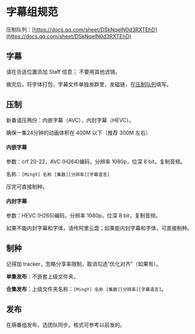 # 字幕组规范

压制队列：[https://docs.qq.com/sheet/DSkNqelN0d3RXTEhD](https://docs.qq.com/sheet/DSkNqelN0d3RXTEhD)

## 字幕

请在合适位置添加 Staff 信息； 不要用其他滤镜。

做完后，将字体打包，字幕文件单独发群里，发磁链，在[压制队列](https://docs.qq.com/sheet/DSkNqelN0d3RXTEhD)填写。

## 压制

新番请压两份：内嵌字幕（AVC），内封字幕（HEVC）。

确保一集24分钟的动画体积在 400M 以下（推荐 300M 左右）

#### 内嵌字幕

参数：crf 20-22，AVC (H264)编码，分辨率 1080p，位深 8 bit，复制音频。

名称：`[MingY] 名称 [集数][分辨率][字幕语言]`

压完可直接制种。

#### 内封字幕

参数：HEVC (H265)编码，分辨率 1080p，位深 8 bit，复制音频。

如果不能内封字幕和字体，请传阿里云盘；如果能内封字幕和字体，可直接制种。

## 制种

记得加 tracker，忽略分享率限制，取消勾选“优化对齐”（如果有）。

**单集发布**：不嵌套上级文件夹。

**合集发布**：上级文件夹名称：`[MingY] 名称 [集数][分辨率][字幕语言]`。

## 发布

在萌番组发布，选团队同步。格式可参考以前发的。